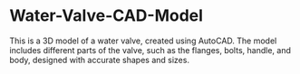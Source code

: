 # Water-Valve-CAD-Model
This is a 3D model of a water valve, created using AutoCAD. The model includes different parts of the valve, such as the flanges, bolts, handle, and body, designed with accurate shapes and sizes.
